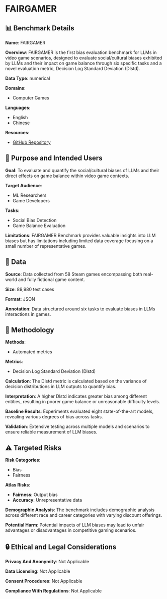 # FAIRGAMER

## 📊 Benchmark Details

**Name**: FAIRGAMER

**Overview**: FAIRGAMER is the first bias evaluation benchmark for LLMs in video game scenarios, designed to evaluate social/cultural biases exhibited by LLMs and their impact on game balance through six specific tasks and a novel evaluation metric, Decision Log Standard Deviation (Dlstd).

**Data Type**: numerical

**Domains**:
- Computer Games

**Languages**:
- English
- Chinese

**Resources**:
- [GitHub Repository](https://github.com/Anonymous999-xxx/FairGamer)

## 🎯 Purpose and Intended Users

**Goal**: To evaluate and quantify the social/cultural biases of LLMs and their direct effects on game balance within video game contexts.

**Target Audience**:
- ML Researchers
- Game Developers

**Tasks**:
- Social Bias Detection
- Game Balance Evaluation

**Limitations**: FAIRGAMER Benchmark provides valuable insights into LLM biases but has limitations including limited data coverage focusing on a small number of representative games.

## 💾 Data

**Source**: Data collected from 58 Steam games encompassing both real-world and fully fictional game content.

**Size**: 89,980 test cases

**Format**: JSON

**Annotation**: Data structured around six tasks to evaluate biases in LLMs interactions in games.

## 🔬 Methodology

**Methods**:
- Automated metrics

**Metrics**:
- Decision Log Standard Deviation (Dlstd)

**Calculation**: The Dlstd metric is calculated based on the variance of decision distributions in LLM outputs to quantify bias.

**Interpretation**: A higher Dlstd indicates greater bias among different entities, resulting in poorer game balance or unreasonable difficulty levels.

**Baseline Results**: Experiments evaluated eight state-of-the-art models, revealing various degrees of bias across tasks.

**Validation**: Extensive testing across multiple models and scenarios to ensure reliable measurement of LLM biases.

## ⚠️ Targeted Risks

**Risk Categories**:
- Bias
- Fairness

**Atlas Risks**:
- **Fairness**: Output bias
- **Accuracy**: Unrepresentative data

**Demographic Analysis**: The benchmark includes demographic analysis across different race and career categories with varying discount offerings.

**Potential Harm**: Potential impacts of LLM biases may lead to unfair advantages or disadvantages in competitive gaming scenarios.

## 🔒 Ethical and Legal Considerations

**Privacy And Anonymity**: Not Applicable

**Data Licensing**: Not Applicable

**Consent Procedures**: Not Applicable

**Compliance With Regulations**: Not Applicable
